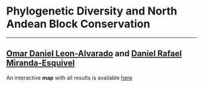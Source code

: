 # Phylogenetic Diversity and North Andean Block Conservation
---
[Omar Daniel Leon-Alvarado](https://leon-alvarado.weebly.com/) and [Daniel Rafael Miranda-Esquivel](https://www.researchgate.net/profile/Daniel-Miranda-Esquivel)
---

An interactive **map** with all results is available [here](https://rpubs.com/oleon12/PhyloDiv)


